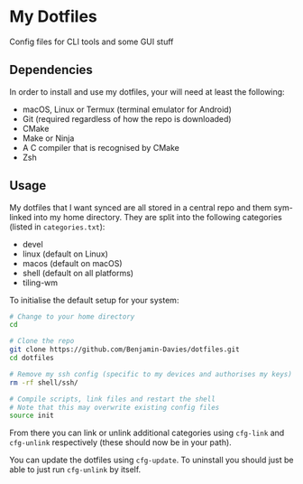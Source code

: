 # My Dotfiles

Config files for CLI tools and some GUI stuff

## Dependencies

In order to install and use my dotfiles, your will need at least the following:

* macOS, Linux or Termux (terminal emulator for Android)
* Git (required regardless of how the repo is downloaded)
* CMake
* Make or Ninja
* A C compiler that is recognised by CMake
* Zsh

## Usage

My dotfiles that I want synced are all stored in a central repo and them sym-linked into my home directory.
They are split into the following categories (listed in `categories.txt`):

* devel
* linux (default on Linux)
* macos (default on macOS)
* shell (default on all platforms)
* tiling-wm

To initialise the default setup for your system:

```sh
# Change to your home directory
cd

# Clone the repo
git clone https://github.com/Benjamin-Davies/dotfiles.git
cd dotfiles

# Remove my ssh config (specific to my devices and authorises my keys)
rm -rf shell/ssh/

# Compile scripts, link files and restart the shell
# Note that this may overwrite existing config files
source init
```

From there you can link or unlink additional categories using `cfg-link` and `cfg-unlink` respectively
(these should now be in your path).

You can update the dotfiles using `cfg-update`.
To uninstall you should just be able to just run `cfg-unlink` by itself.
